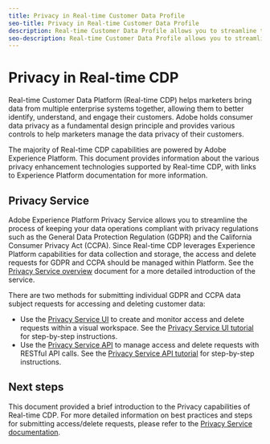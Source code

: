 ```yaml
---
title: Privacy in Real-time Customer Data Profile
seo-title: Privacy in Real-time Customer Data Profile
description: Real-time Customer Data Profile allows you to streamline the process of keeping your data operations compliant with privacy regulations.
seo-description: Real-time Customer Data Profile allows you to streamline the process of keeping your data operations compliant with privacy regulations.
---
```


# Privacy in Real-time CDP

Real-time Customer Data Platform (Real-time CDP) helps marketers bring data from multiple enterprise systems together, allowing them to better identify, understand, and engage their customers. Adobe holds consumer data privacy as a fundamental design principle and provides various controls to help marketers manage the data privacy of their customers.

The majority of Real-time CDP capabilities are powered by Adobe Experience Platform. This document provides information about the various privacy enhancement technologies supported by Real-time CDP, with links to Experience Platform documentation for more information.

## Privacy Service

Adobe Experience Platform Privacy Service allows you to streamline the process of keeping your data operations compliant with privacy regulations such as the General Data Protection Regulation (GDPR) and the California Consumer Privacy Act (CCPA). Since Real-time CDP leverages Experience Platform capabilities for data collection and storage, the access and delete requests for GDPR and CCPA should be managed within Platform. See the [Privacy Service overview](../../privacy-service/home.md) document for a more detailed introduction of the service.

There are two methods for submitting individual GDPR and CCPA data subject requests for accessing and deleting customer data:

* Use the [Privacy Service UI](https://gdprui.cloud.adobe.io/) to create and monitor access and delete requests within a visual workspace. See the [Privacy Service UI tutorial](../../privacy-service/ui/overview.md) for step-by-step instructions.
* Use the [Privacy Service API](https://www.adobe.io/apis/experienceplatform/home/api-reference.html#!acpdr/swagger-specs/privacy-service.yaml) to manage access and delete requests with RESTful API calls. See the [Privacy Service API tutorial](../../privacy-service/api/getting-started.md) for step-by-step instructions.

<!-- (Capability will not be available for November GA) 
## Opt-out capabilities

Real-time CDP provides two types of consumer opt-out capabilities:

1. **General opt-out**: (Waiting on info)
1. **Segment-level opt-out of sale**: Opt-out of sale requests are captured using the Profile Privacy mixin (see the section on "Handling opt-out requests" in the [Real-time Customer Profile overview](https://www.adobe.io/apis/experienceplatform/home/profile-identity-segmentation/profile-identity-segmentation-services.html#!api-specification/markdown/narrative/technical_overview/unified_profile_architectural_overview/unified_profile_architectural_overview.md) for more information). Using this, you can exclude users who have opted out from a segment using boolean logic ("AND NOT") in the segment predicate.
-->

## Next steps

This document provided a brief introduction to the Privacy capabilities of Real-time CDP. For more detailed information on best practices and steps for submitting access/delete requests, please refer to the [Privacy Service documentation](../../privacy-service/home.md).